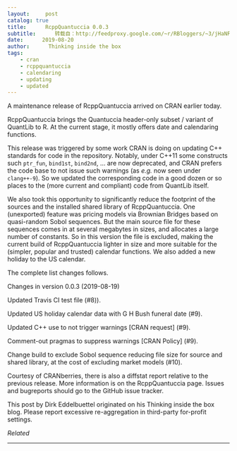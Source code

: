 ```yaml
---
layout:     post
catalog: true
title:      RcppQuantuccia 0.0.3
subtitle:      转载自：http://feedproxy.google.com/~r/RBloggers/~3/jHaNFyqUFiU/
date:      2019-08-20
author:      Thinking inside the box
tags:
    - cran
    - rcppquantuccia
    - calendaring
    - updating
    - updated
---
```







A maintenance release of RcppQuantuccia arrived on CRAN earlier today.

RcppQuantuccia brings the Quantuccia header-only subset / variant of QuantLib to R. At the current stage, it mostly offers date and calendaring functions.

This release was triggered by some work CRAN is doing on updating C++ standards for code in the repository. Notably, under C++11 some constructs such `ptr_fun`, `bind1st`, `bind2nd`, … are now deprecated, and CRAN prefers the code base to not issue such warnings (as *e.g.* now seen under `clang++-9`). So we updated the corresponding code in a good dozen or so places to the (more current and compliant) code from QuantLib itself.

We also took this opportunity to significantly reduce the footprint of the sources and the installed shared library of RcppQuantuccia. One (unexported) feature was pricing models via Brownian Bridges based on quasi-random Sobol sequences. But the main source file for these sequences comes in at several megabytes in sizes, and allocates a large number of constants. So in this version the file is excluded, making the current build of RcppQuantuccia lighter in size and more suitable for the (simpler, popular and trusted) calendar functions. We also added a new holiday to the US calendar.

The complete list changes follows.

> 
Changes in version 0.0.3 (2019-08-19)


Updated Travis CI test file (#8)).


Updated US holiday calendar data with G H Bush funeral date (#9).


Updated C++ use to not trigger warnings [CRAN request] (#9).


Comment-out pragmas to suppress warnings [CRAN Policy] (#9).


Change build to exclude Sobol sequence reducing file size for source and shared library, at the cost of excluding market models (#10).




Courtesy of CRANberries, there is also a diffstat report relative to the previous release. More information is on the RcppQuantuccia page. Issues and bugreports should go to the GitHub issue tracker.


This post by Dirk Eddelbuettel originated on his Thinking inside the box blog. Please report excessive re-aggregation in third-party for-profit settings.




*Related*






---
